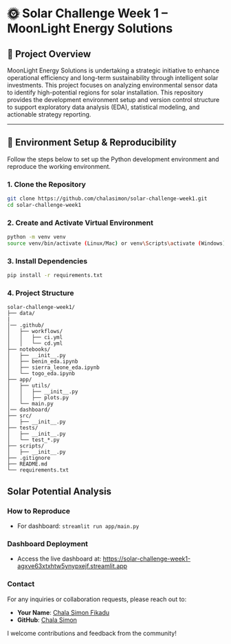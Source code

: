 # 🌞 Solar Challenge Week 1 – MoonLight Energy Solutions

## 📘 Project Overview

MoonLight Energy Solutions is undertaking a strategic initiative to enhance operational efficiency and long-term sustainability through intelligent solar investments. This project focuses on analyzing environmental sensor data to identify high-potential regions for solar installation. This repository provides the development environment setup and version control structure to support exploratory data analysis (EDA), statistical modeling, and actionable strategy reporting.

---

## 🧪 Environment Setup & Reproducibility

Follow the steps below to set up the Python development environment and reproduce the working environment.

### 1. Clone the Repository

```bash
git clone https://github.com/chalasimon/solar-challenge-week1.git
cd solar-challenge-week1
```
### 2. Create and Activate Virtual Environment

```bash
python -m venv venv
source venv/bin/activate (Linux/Mac) or venv\Scripts\activate (Windows)
```
### 3. Install Dependencies

```bash
pip install -r requirements.txt
```

### 4. Project Structure
```plaintext
solar-challenge-week1/
├── data/
|
│── .github/
│   ├── workflows/
│   │   ├── ci.yml
│   │   └── cd.yml
├── notebooks/
│   ├── __init__.py
│   ├── benin_eda.ipynb
│   ├── sierra_leone_eda.ipynb
│   └── togo_eda.ipynb
├── app/
│   ├── utils/
│   │   ├── __init__.py
│   │   ├── plots.py
│   └── main.py
│── dashboard/
├── src/
│   ├── __init__.py
├── tests/
│   ├── __init__.py
│   └── test_*.py
├── scripts/
│   ├── __init__.py
├── .gitignore
├── README.md
└── requirements.txt
```
## Solar Potential Analysis

### How to Reproduce
 - For dashboard: `streamlit run app/main.py`

### Dashboard Deployment
- Access the live dashboard at: https://solar-challenge-week1-agxve63xtxhtw5ynypxejf.streamlit.app

### Contact
For any inquiries or collaboration requests, please reach out to:

- **Your Name**: [Chala Simon Fikadu](mailto:chally.r@hotmail.com)
- **GitHub**: [Chala Simon](https://github.com/chalasimon)

I welcome contributions and feedback from the community!